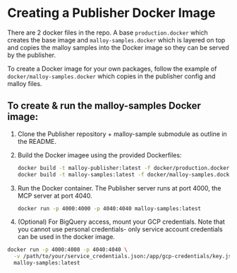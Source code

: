 # Creating a Publisher Docker Image

There are 2 docker files in the repo. A base `production.docker` which creates the base image and `malloy-samples.docker` which is layered on top and copies the malloy samples into the Docker image so they can be served by the publisher.

To create a Docker image for your own packages, follow the example of `docker/malloy-samples.docker` which copies in the publisher config and malloy files.

## To create & run the malloy-samples Docker image:

1. Clone the Publisher repository + malloy-sample submodule as outline in the README.

2. Build the Docker imagee using the provided Dockerfiles:

   ```bash
   docker build -t malloy-publisher:latest -f docker/production.docker .
   docker build -t malloy-samples:latest -f docker/malloy-samples.docker .
   ```

3. Run the Docker container.
   The Publisher server runs at port 4000, the MCP server at port 4040.

   ```bash
   docker run -p 4000:4000 -p 4040:4040 malloy-samples:latest
   ```

4. (Optional) For BigQuery access, mount your GCP credentials.
   Note that you cannot use personal credentials- only service account credentials can be used in the docker image.

```bash
docker run -p 4000:4000 -p 4040:4040 \
  -v /path/to/your/service_credentials.json:/app/gcp-credentials/key.json \
  malloy-samples:latest
```
